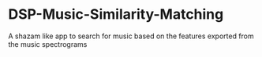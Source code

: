 # DSP-Music-Similarity-Matching
A shazam like app to search for music based on the features exported from the music spectrograms
